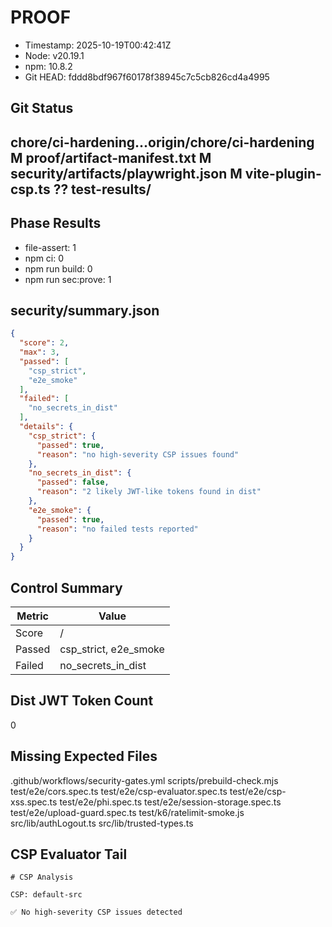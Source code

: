 # PROOF

- Timestamp: 2025-10-19T00:42:41Z
- Node: v20.19.1
- npm:  10.8.2
- Git HEAD: fddd8bdf967f60178f38945c7c5cb826cd4a4995

## Git Status

## chore/ci-hardening...origin/chore/ci-hardening  M proof/artifact-manifest.txt  M security/artifacts/playwright.json  M vite-plugin-csp.ts ?? test-results/

## Phase Results
- file-assert: 1
- npm ci: 0
- npm run build: 0
- npm run sec:prove: 1

## security/summary.json
```json
{
  "score": 2,
  "max": 3,
  "passed": [
    "csp_strict",
    "e2e_smoke"
  ],
  "failed": [
    "no_secrets_in_dist"
  ],
  "details": {
    "csp_strict": {
      "passed": true,
      "reason": "no high-severity CSP issues found"
    },
    "no_secrets_in_dist": {
      "passed": false,
      "reason": "2 likely JWT-like tokens found in dist"
    },
    "e2e_smoke": {
      "passed": true,
      "reason": "no failed tests reported"
    }
  }
}

```

## Control Summary
| Metric | Value |
| --- | --- |
| Score |  /  |
| Passed | csp_strict, e2e_smoke |
| Failed | no_secrets_in_dist |

## Dist JWT Token Count
0

## Missing Expected Files
.github/workflows/security-gates.yml
scripts/prebuild-check.mjs
test/e2e/cors.spec.ts
test/e2e/csp-evaluator.spec.ts
test/e2e/csp-xss.spec.ts
test/e2e/phi.spec.ts
test/e2e/session-storage.spec.ts
test/e2e/upload-guard.spec.ts
test/k6/ratelimit-smoke.js
src/lib/authLogout.ts
src/lib/trusted-types.ts

## CSP Evaluator Tail
``` 
# CSP Analysis

CSP: default-src 

✅ No high-severity CSP issues detected
```
